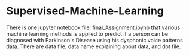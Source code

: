 # Supervised-Machine-Learning
There is one jupyter notebook file: final_Assignment.ipynb that various machine learning methods is applied
to predict if a person can be diagnosed with Parkinson's Disease using his dysphonic voice patterns data.
There are data file, data name explaining about data, and dot file.